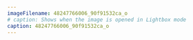 ```yaml
---
imageFilename: 48247766006_90f91532ca_o
# caption: Shows when the image is opened in Lightbox mode
caption: 48247766006_90f91532ca_o
---
```

